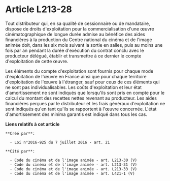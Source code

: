 # Article L213-28

Tout distributeur qui, en sa qualité de cessionnaire ou de mandataire, dispose de droits d'exploitation pour la
commercialisation d'une œuvre cinématographique de longue durée admise au bénéfice des aides financières à la production du
Centre national du cinéma et de l'image animée doit, dans les six mois suivant la sortie en salles, puis au moins une fois
par an pendant la durée d'exécution du contrat conclu avec le producteur délégué, établir et transmettre à ce dernier le
compte d'exploitation de cette œuvre. 

Les éléments du compte d'exploitation sont fournis pour chaque mode d'exploitation de l'œuvre en France ainsi que pour chaque
territoire d'exploitation de l'œuvre à l'étranger, sauf pour ceux de ces éléments qui ne sont pas individualisables. Les
coûts d'exploitation et leur état d'amortissement ne sont indiqués que lorsqu'ils sont pris en compte pour le calcul du
montant des recettes nettes revenant au producteur. Les aides financières perçues par le distributeur et les frais généraux
d'exploitation ne sont indiqués qu'en tant qu'ils se rapportent à l'œuvre concernée. L'état d'amortissement des minima
garantis est indiqué dans tous les cas.

**Liens relatifs à cet article**

	**Créé par**:

	  - Loi n°2016-925 du 7 juillet 2016 - art. 21

	**Cité par**:

	  - Code du cinéma et de l'image animée - art. L213-30 (V)
	  - Code du cinéma et de l'image animée - art. L213-31 (V)
	  - Code du cinéma et de l'image animée - art. L213-33 (V)
	  - Code du cinéma et de l'image animée - art. L421-1 (V)
